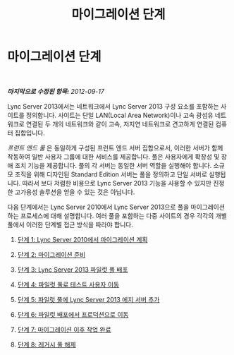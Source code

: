 ﻿---
title: 마이그레이션 단계
TOCTitle: 마이그레이션 단계
ms:assetid: cb7747ba-b872-42ca-ab41-76e3c4e77d06
ms:mtpsurl: https://technet.microsoft.com/ko-kr/library/JJ205336(v=OCS.15)
ms:contentKeyID: 49305047
ms.date: 08/24/2015
mtps_version: v=OCS.15
ms.translationtype: HT
---

# 마이그레이션 단계

 

_**마지막으로 수정된 항목:** 2012-09-17_

Lync Server 2013에서는 네트워크에서 Lync Server 2013 구성 요소를 포함하는 사이트를 정의합니다. 사이트는 단일 LAN(Local Area Network)이나 고속 광섬유 네트워크로 연결된 두 개의 네트워크와 같이 고속, 저지연 네트워크로 견고하게 연결된 컴퓨터 집합입니다.

*프런트 엔드 풀* 은 동일하게 구성된 프런트 엔드 서버 집합으로서, 이러한 서버가 함께 작동하여 일반 사용자 그룹에 대한 서비스를 제공합니다. 풀은 사용자에게 확장성 및 장애 조치 기능을 제공합니다. 풀의 각 서버는 동일한 서버 역할을 실행해야 합니다. 소규모 조직을 위해 디자인된 Standard Edition 서버는 풀을 정의하고 단일 서버로 실행됩니다. 따라서 보다 저렴한 비용으로 Lync Server 2013 기능을 사용할 수 있지만 진정한 고가용성 솔루션을 얻을 수 있는 것은 아닙니다.

다음 단계에서는 Lync Server 2010에서 Lync Server 2013으로 풀을 마이그레이션하는 프로세스에 대해 설명합니다. 여러 풀을 포함하는 다중 사이트의 경우 각각의 개별 풀에서 이러한 단계별 접근 방식을 따라야 합니다.

1.  [단계 1: Lync Server 2010에서 마이그레이션 계획](phase-1-plan-your-migration-from-lync-server-2010.md)

2.  [단계 2: 마이그레이션 준비](phase-2-prepare-for-migration.md)

3.  [단계 3: Lync Server 2013 파일럿 풀 배포](phase-3-deploy-lync-server-2013-pilot-pool.md)

4.  [단계 4: 파일럿 풀로 테스트 사용자 이동](phase-4-move-test-users-to-the-pilot-pool.md)

5.  [단계 5: 파일럿 풀에 Lync Server 2013 에지 서버 추가](phase-5-add-lync-server-2013-edge-server-to-pilot-pool.md)

6.  [단계 6: 파일럿 배포에서 프로덕션으로 이동](phase-6-move-from-pilot-deployment-into-production.md)

7.  [단계 7: 마이그레이션 이후 작업 완료](phase-7-complete-post-migration-tasks.md)

8.  [단계 8: 레거시 풀 해제](phase-8-decommission-legacy-pools.md)

